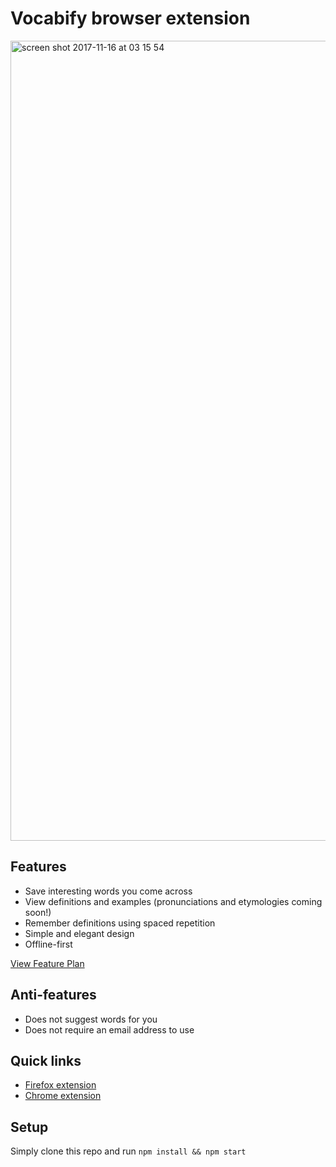 # Vocabify browser extension

<img width="1280" alt="screen shot 2017-11-16 at 03 15 54" src="https://user-images.githubusercontent.com/6935585/32872215-6bd169d2-ca7d-11e7-9ff2-0c97403adba9.png">

## Features
* Save interesting words you come across
* View definitions and examples (pronunciations and etymologies coming soon!)
* Remember definitions using spaced repetition
* Simple and elegant design
* Offline-first

[View Feature Plan](https://github.com/paulbreslin/vocabify_app/projects/3)

## Anti-features
* Does not suggest words for you
* Does not require an email address to use

## Quick links
* [Firefox extension](https://addons.mozilla.org/en-US/firefox/addon/vocabify/)
* [Chrome extension](https://chrome.google.com/webstore/detail/vocabify/kfflofdchiheamgnkdipdkhlbcecbnge)


## Setup
Simply clone this repo and run `npm install && npm start`
